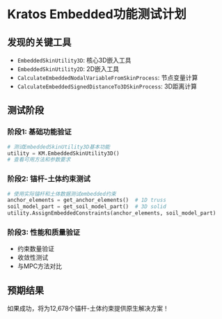 
# Kratos Embedded功能测试计划

## 发现的关键工具
- `EmbeddedSkinUtility3D`: 核心3D嵌入工具
- `EmbeddedSkinUtility2D`: 2D嵌入工具  
- `CalculateEmbeddedNodalVariableFromSkinProcess`: 节点变量计算
- `CalculateEmbeddedSignedDistanceTo3DSkinProcess`: 3D距离计算

## 测试阶段

### 阶段1: 基础功能验证
```python
# 测试EmbeddedSkinUtility3D基本功能
utility = KM.EmbeddedSkinUtility3D()
# 查看可用方法和参数要求
```

### 阶段2: 锚杆-土体约束测试
```python
# 使用实际锚杆和土体数据测试embedded约束
anchor_elements = get_anchor_elements()  # 1D truss
soil_model_part = get_soil_model_part()  # 3D solid
utility.AssignEmbeddedConstraints(anchor_elements, soil_model_part)
```

### 阶段3: 性能和质量验证  
- 约束数量验证
- 收敛性测试
- 与MPC方法对比

## 预期结果
如果成功，将为12,678个锚杆-土体约束提供原生解决方案！
